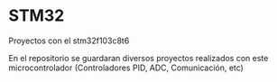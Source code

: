 # STM32
Proyectos con el stm32f103c8t6

En el repositorio se guardaran diversos proyectos realizados con este microcontrolador (Controladores PID, ADC, Comunicación, etc)

